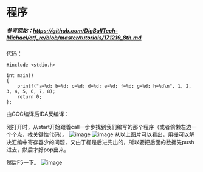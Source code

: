 # 程序

##### 参考网站：https://github.com/DigBullTech-Michael/ctf_re/blob/master/tutorials/171219_8th.md

代码：
```
#include <stdio.h>

int main()
{
	printf("a=%d; b=%d; c=%d; d=%d; e=%d; f=%d; g=%d; h=%d\n", 1, 2, 3, 4, 5, 6, 7, 8);
	return 0;
};
```

由GCC编译后IDA反编译：

刚打开时，从start开始跟着call一步步找到我们编写的那个程序（或者偷懒左边一个个点，找关键性代码）。
![image](https://github.com/sz1900599168/ctf_re/blob/master/homeworks/1Team/sz1900599168/image/2017-12-16-1.png?raw=true)
![image](https://github.com/sz1900599168/ctf_re/blob/master/homeworks/1Team/sz1900599168/image/2017-12-16-2.png?raw=true)
从以上图片可以看出，用栅可以解决汇编中寄存器少的问题，又由于栅是后进先出的，所以要把后面的数据先push进去，然后才好pop出来。

然后F5一下。
![image](https://github.com/sz1900599168/ctf_re/blob/master/homeworks/1Team/sz1900599168/image/2017-12-16-3.png?raw=true)
